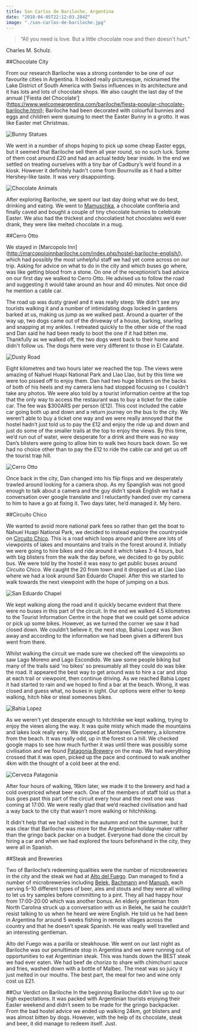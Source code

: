 ```yaml
---
title: San Carlos de Bariloche, Argentina
date: "2018-04-05T22:12:03.284Z"
image: "./san-carlos-de-bariloche.jpg"
---
```


>“All you need is love. But a little chocolate now and then doesn't hurt."

Charles M. Schulz.


##Chocolate City

From our research Bariloche was a strong contender to be one of our favourite cities in Argentina. It looked really picturesque, nicknamed the Lake District of South America with Swiss influences in its architecture and it has lots and lots of chocolate shops. We also caught the last day of the annual [‘Fiesta del Chocolate’] (https://www.welcomeargentina.com/bariloche/fiesta-popular-chocolate-bariloche.html); Bariloche had been decorated with colourful bunnies and eggs and children were queuing to meet the Easter Bunny in a grotto. It was like Easter met Christmas.

![Bunny Statues](./bunny-statues.jpg "Bunny Statues")

We went in a number of shops hoping to pick up some cheap Easter eggs, but it seemed that Bariloche sell them all year round, so no such luck. Some of them cost around £20 and had an actual teddy bear inside. In the end we settled on treating ourselves with a tiny bar of Cadbury’s we’d found in a kiosk. However it definitely hadn't come from Bournville as it had a bitter Hershey-like taste. It was very disappointing.

![Chocolate Animals](./chocolate-animals.jpg "Chocolate Animals")

After exploring Bariloche, we spent our last day doing what we do best, drinking and eating. We went to [Mamuschka](http://www.mamuschka.com/), a chocolate confiteria and finally caved and bought a couple of tiny chocolate bunnies to celebrate Easter. We also had the thickest and chocolatiest hot chocolates we’d ever drank, they were like melted chocolate in a mug.

##Cerro Otto

We stayed in [Marcopolo Inn] (http://marcopoloinnbariloche.com/index.php/hostel-bariloche-english/), which had possibly the most unhelpful staff we had yet come across on our trip. Asking for advice on what to do in the city and which buses go where, was like getting blood from a stone. On one of the receptionist’s bad advice on our first day we walked to Cerro Otto. He advised us to follow the road and suggesting it would take around an hour and 40 minutes. Not once did he mention a cable car.

The road up was dusty gravel and it was really steep. We didn’t see any tourists walking it and a number of intimidating dogs locked in gardens barked at us, making us jump as we walked past. Around a quarter of the way up, two dogs came out of the driveway of a house, barking, snarling and snapping at my ankles. I retreated quickly to the other side of the road and Dan said he had been ready to boot the one if it had bitten me. Thankfully as we walked off, the two dogs went back to their home and didn't follow us. The dogs here were very different to those in El Calafate.

![Dusty Road](./dusty-road.jpg "Dusty Road")

Eight kilometres and two hours later we reached the top. The views were amazing of Nahuel Huapi National Park and Llao Llao, but by this time we were too pissed off to enjoy them. Dan had two huge blisters on the backs of both of his heels and my camera lens had stopped focusing so I couldn't take any photos. We were also told by a tourist information centre at the top that the only way to access the restaurant was to buy a ticket for the cable car. The fee was $300ARS per person (£12). This cost included the cable car going both up and down and a return journey on the bus to the city. We weren’t able to buy a ticket one way and we were really annoyed that the hostel hadn’t just told us to pay the £12 and enjoy the ride up and down and just do some of the smaller trails at the top to enjoy the views. By this time, we’d run out of water, were desperate for a drink and there was no way Dan’s blisters were going to allow him to walk two hours back down. So we had no choice other than to pay the £12 to ride the cable car and get us off the tourist trap hill.

![Cerro Otto](./cerro-otto.jpg "Cerro Otto")

Once back in the city, Dan changed into his flip flops and we desperately trawled around looking for a camera shop. As my Spanglish was not good enough to talk about a camera and the guy didn't speak English we had a conversation over google translate and I reluctantly handed over my camera to him to have a go at fixing it. Two days later, he’d managed it. My hero.

##Circuito Chico

We wanted to avoid more national park fees so rather than get the boat to Nahuel Huapi National Park, we decided to instead explore the countryside on [Circuito Chico](https://www.barilocheturismo.gob.ar/en/short-circuit). This is a road which loops around and there are lots of viewpoints of lakes and mountains and trails in the forest around it. Initially we were going to hire bikes and ride around it which takes 3-4 hours, but with big blisters from the walk the day before, we decided to go by public bus. We were told by the hostel it was easy to get public buses around Circuito Chico. We caught the 20 from town and it dropped us at Llao Llao where we had a look around San Eduardo Chapel. After this we started to walk towards the next viewpoint with the hope of jumping on a bus.

![San Eduardo Chapel](./san-eduardo-chapel.jpg "San Eduardo Chapel")

We kept walking along the road and it quickly became evident that there were no buses in this part of the circuit. In the end we walked 4.5 kilometres to the Tourist Information Centre in the hope that we could get some advice or pick up some bikes. However, as we turned the corner we saw it had closed down. We couldn’t believe it, the next stop, Bahia Lopez was 3km away and according to the information we had been given a different bus went from there.

 Whilst walking the circuit we made sure we checked off the viewpoints so saw Lago Moreno and Lago Escondido. We saw some people biking but many of the trails said 'no bikes' so presumably all they could do was bike the road. It appeared the best way to get around was to hire a car and stop at each trail or viewpoint, then continue driving. As we reached Bahia Lopez it had started to rain and we hoped to find a bar at the beach. Wrong, it was closed and guess what, no buses in sight. Our options were either to keep walking, hitch hike or steal someones bikes.

![Bahia Lopez](./bahia-lopez.jpg "Bahia Lopez")

As we weren't yet desperate enough to hitchhike we kept walking, trying to enjoy the views along the way. It was quite misty which made the mountains and lakes look really eery. We stopped at Montanes Cemetery, a kilometre from the beach. It was really odd, up in the forest on a hill. We checked google maps to see how much further it was until there was possibly some civilisation and we found [Patagonia Brewery](http://www.cervezapatagonia.com.ar/) on the map. We had everything crossed that it was open, picked up the pace and continued to walk another 4km with the thought of a cold beer at the end.

![Cerveza Patagonia](./cerveza-patagonia.jpg "Ceveza Patagonia")

After four hours of walking, 16km later, we made it to the brewery and had a cold overpriced wheat beer each. One of the members of staff told us that a bus goes past this part of the circuit every hour and the next one was coming at 17:00. We were really glad that we’d reached civilisation and had a way back to the city that wasn't more walking or hitchhiking.

It didn't help that we had visited in the autumn and not the summer, but it was clear that Bariloche was more for the Argentinian holiday-maker rather than the gringo back packer on a budget. Everyone had done the circuit by hiring a car and when we had explored the tours beforehand in the city, they were all in Spanish.

##Steak and Breweries

Two of Bariloche’s redeeming qualities were the number of microbreweries in the city and the steak we had at [Alto del Fuego](http://www.altoelfuego.com.ar/). Dan managed to find a number of microbreweries including [Belek](https://www.facebook.com/BelekBariloche/), [Bachmann](http://www.bachmann.com.ar/) and [Manush](http://www.cervezamanush.com.ar/), each serving 5-10 different types of beer, ales and stouts and they were all willing to let us try samples before committing to a pint. They all had happy hour from 17:00-20:00 which was another bonus. An elderly gentleman from North Carolina struck up a conversation with us in Belek, he said he couldn’t resist talking to us when he heard we were English. He told us he had been in Argentina for around 5 weeks fishing in remote villages across the country and that he doesn't speak Spanish. He was really well travelled and an interesting gentleman.

Alto del Fuego was a parilla or steakhouse. We went on our last night as Bariloche was our penultimate stop in Argentina and we were running out of opportunities to eat Argentinian steak. This was hands down the BEST steak we had ever eaten. We had beef de chorizo to share with chimchurri sauce and fries, washed down with a bottle of Malbec. The meat was so juicy it just melted in our mouths. The best part, the meal for two and wine only cost us £21.

##Our Verdict on Bariloche
In the beginning Bariloche didn’t live up to our high expectations. It was packed with Argentinian tourists enjoying their Easter weekend and didn’t seem to be made for the gringo backpacker. From the bad hostel advice we ended up walking 24km, got blisters and was almost bitten by dogs. However, with the help of its chocolate, steak and beer, it did manage to redeem itself. Just.


